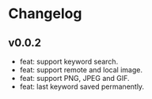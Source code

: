 # Changelog

## v0.0.2

* feat: support keyword search.
* feat: support remote and local image.
* feat: support PNG, JPEG and GIF.
* feat: last keyword saved permanently.
